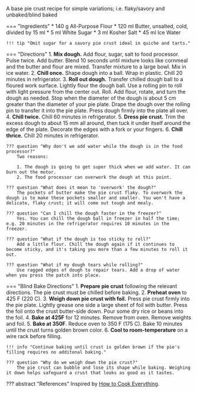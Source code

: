 A base pie crust recipe for simple variations; i.e. flaky/savory and unbaked/blind baked

=== "Ingredients"
    * 140 g All-Purpose Flour
    * 120 ml Butter, unsalted, cold, divided by 15 ml
    * 5 ml White Sugar
    * 3 ml Kosher Salt
    * 45 ml Ice Water

    !!! tip "Omit sugar for a savory pie crust ideal in quiche and tarts."

=== "Directions"
    1. **Mix dough.** Add flour, sugar, salt to food processor. Pulse twice. Add butter. Blend 10 seconds until mixture looks like cornmeal and the butter and flour are mixed. Transfer mixture to a large bowl. Mix in ice water.
    2. **Chill once.** Shape dough into a ball. Wrap in plastic. Chill 20 minutes in refrigerator.
    3. **Roll out dough.** Transfer chilled dough ball to a floured work surface. Lightly flour the dough ball. Use a rolling pin to roll with light pressure from the center out. Roll. Add flour, rotate, and turn the dough as needed. Stop when the diameter of the dough is about 5 cm greater than the diameter of your pie plate. Drape the dough over the rolling pin to transfer it into the pie plate. Press dough firmly into the plate all over.
    4. **Chill twice.** Chill 60 minutes in refrigerator.
    5. **Dress pie crust.** Trim the excess dough to about 15 mm all around, then tuck it under itself around the edge of the plate. Decorate the edges with a fork or your fingers.
    6. **Chill thrice.** Chill 20 minutes in refrigerator.

    ??? question "Why don't we add water while the dough is in the food processor?"
        Two reasons:

        1. The dough is going to get super thick when we add water. It can burn out the motor.
        2. The food processor can overwork the dough at this point.

    ??? question "What does it mean to 'overwork' the dough?"
        The pockets of butter make the pie crust flaky. To overwork the dough is to make these pockets smaller and smaller. You won't have a delicate, flaky crust; it will come out tough and mealy.

    ??? question "Can I chill the dough faster in the freezer?"
        Yes. You can chill the dough ball in freezer in half the time; e.g. 20 minutes in the refrigerator requires 10 minutes in the freezer.

    ??? question "What if the dough is too sticky to roll?"
        Add a little flour. Chill the dough again if it continues to become sticky, and it's taking you more than a few minutes to roll it out.

    ??? question "What if my dough tears while rolling?"
        Use ragged edges of dough to repair tears. Add a drop of water when you press the patch into place.

=== "Blind Bake Directions"
    1. **Prepare pie crust** following the relevant directions. The pie crust must be chilled before baking.
    2. **Preheat oven** to 425 F (220 C).
    3. **Weigh down pie crust with foil.** Press pie crust firmly into the pie plate. Lightly grease one side a large sheet of foil with butter. Press the foil onto the crust butter-side down. Pour some dry rice or beans into the foil.
    4. **Bake at 425F** for 12 minutes. Remove from oven. Remove weights and foil.
    5. **Bake at 350F**. Reduce oven to 350 F (175 C). Bake 10 minutes until the crust turns golden brown color.
    6. **Cool to room-temperature** on a wire rack before filling.

    !!! info "Continue baking until crust is golden brown if the pie's filling requires no additonal baking."

    ??? question "Why do we weigh down the pie crust?"
        The pie crust can bubble and lose its shape while baking. Weighing it down helps safeguard a crust that looks as good as it tastes.

??? abstract "References"
    Inspired by [How to Cook Everything](https://www.amazon.com/How-Cook-Everything-Recipes-Anniversary/dp/0764578650).
